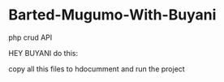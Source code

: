 # Barted-Mugumo-With-Buyani
php crud API 

 HEY BUYANI do this:


copy all this files to hdocumment and run the project 
